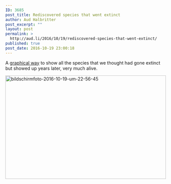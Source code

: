 ```yaml
---
ID: 3685
post_title: Rediscovered species that went extinct
author: Aud Halbritter
post_excerpt: ""
layout: post
permalink: >
  http://aud.li/2016/10/19/rediscovered-species-that-went-extinct/
published: true
post_date: 2016-10-19 23:00:18
---
```

A <a href="http://www.atlasobscura.com/articles/a-graphic-guide-to-species-that-defied-expectations-by-being-alive">graphical way</a> to show all the species that we thought had gone extinct but showed up years later, very much alive.

<a href="http://aud.li/wp-content/uploads/2016/10/Bildschirmfoto-2016-10-19-um-22.56.45.png"><img class="alignnone size-medium wp-image-3686" src="http://aud.li/wp-content/uploads/2016/10/Bildschirmfoto-2016-10-19-um-22.56.45-500x323.png" alt="bildschirmfoto-2016-10-19-um-22-56-45" width="500" height="323" /></a>